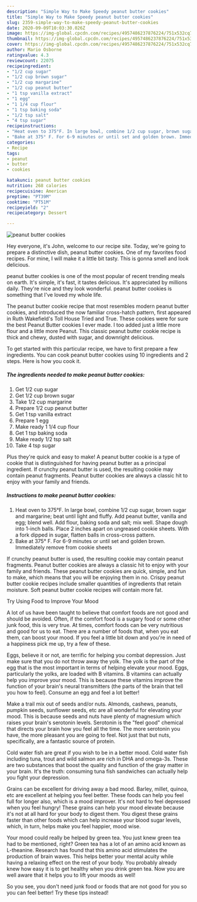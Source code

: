```yaml
---
description: "Simple Way to Make Speedy peanut butter cookies"
title: "Simple Way to Make Speedy peanut butter cookies"
slug: 2359-simple-way-to-make-speedy-peanut-butter-cookies
date: 2020-09-09T10:03:30.026Z
image: https://img-global.cpcdn.com/recipes/4957486237876224/751x532cq70/peanut-butter-cookies-recipe-main-photo.jpg
thumbnail: https://img-global.cpcdn.com/recipes/4957486237876224/751x532cq70/peanut-butter-cookies-recipe-main-photo.jpg
cover: https://img-global.cpcdn.com/recipes/4957486237876224/751x532cq70/peanut-butter-cookies-recipe-main-photo.jpg
author: Mario Osborne
ratingvalue: 4.3
reviewcount: 22075
recipeingredient:
- "1/2 cup sugar"
- "1/2 cup brown sugar"
- "1/2 cup margarine"
- "1/2 cup peanut butter"
- "1 tsp vanilla extract"
- "1 egg"
- "1 1/4 cup flour"
- "1 tsp baking soda"
- "1/2 tsp salt"
- "4 tsp sugar"
recipeinstructions:
- "Heat oven to 375°F. In large bowl, combine 1/2 cup sugar, brown sugar and margarine; beat until light and fluffy. Add peanut butter, vanilla and egg; blend well. Add flour, baking soda and salt; mix well. Shape dough into 1-inch balls. Place 2 inches apart on ungreased cookie sheets. With a fork dipped in sugar, flatten balls in cross-cross pattern."
- "Bake at 375° F. For 6-9 minutes or until set and golden brown. Immediately remove from cookie sheets"
categories:
- Recipe
tags:
- peanut
- butter
- cookies

katakunci: peanut butter cookies 
nutrition: 268 calories
recipecuisine: American
preptime: "PT39M"
cooktime: "PT51M"
recipeyield: "2"
recipecategory: Dessert

---
```



![peanut butter cookies](https://img-global.cpcdn.com/recipes/4957486237876224/751x532cq70/peanut-butter-cookies-recipe-main-photo.jpg)

Hey everyone, it's John, welcome to our recipe site. Today, we're going to prepare a distinctive dish, peanut butter cookies. One of my favorites food recipes. For mine, I will make it a little bit tasty. This is gonna smell and look delicious.

peanut butter cookies is one of the most popular of recent trending meals on earth. It's simple, it's fast, it tastes delicious. It's appreciated by millions daily. They're nice and they look wonderful. peanut butter cookies is something that I've loved my whole life.

The peanut butter cookie recipe that most resembles modern peanut butter cookies, and introduced the now familiar cross-hatch pattern, first appeared in Ruth Wakefield&#39;s Toll House Tried and True. These cookies were for sure the best Peanut Butter cookies I ever made. I too added just a little more flour and a little more Peanut. This classic peanut butter cookie recipe is thick and chewy, dusted with sugar, and downright delicious.


To get started with this particular recipe, we have to first prepare a few ingredients. You can cook peanut butter cookies using 10 ingredients and 2 steps. Here is how you cook it.

<!--inarticleads1-->

##### The ingredients needed to make peanut butter cookies:

1. Get 1/2 cup sugar
1. Get 1/2 cup brown sugar
1. Take 1/2 cup margarine
1. Prepare 1/2 cup peanut butter
1. Get 1 tsp vanilla extract
1. Prepare 1 egg
1. Make ready 1 1/4 cup flour
1. Get 1 tsp baking soda
1. Make ready 1/2 tsp salt
1. Take 4 tsp sugar


Plus they&#39;re quick and easy to make! A peanut butter cookie is a type of cookie that is distinguished for having peanut butter as a principal ingredient. If crunchy peanut butter is used, the resulting cookie may contain peanut fragments. Peanut butter cookies are always a classic hit to enjoy with your family and friends. 

<!--inarticleads2-->

##### Instructions to make peanut butter cookies:

1. Heat oven to 375°F. In large bowl, combine 1/2 cup sugar, brown sugar and margarine; beat until light and fluffy. Add peanut butter, vanilla and egg; blend well. Add flour, baking soda and salt; mix well. Shape dough into 1-inch balls. Place 2 inches apart on ungreased cookie sheets. With a fork dipped in sugar, flatten balls in cross-cross pattern.
1. Bake at 375° F. For 6-9 minutes or until set and golden brown. Immediately remove from cookie sheets


If crunchy peanut butter is used, the resulting cookie may contain peanut fragments. Peanut butter cookies are always a classic hit to enjoy with your family and friends. These peanut butter cookies are quick, simple, and fun to make, which means that you will be enjoying them in no. Crispy peanut butter cookie recipes include smaller quantities of ingredients that retain moisture. Soft peanut butter cookie recipes will contain more fat. 

Try Using Food to Improve Your Mood


A lot of us have been taught to believe that comfort foods are not good and should be avoided. Often, if the comfort food is a sugary food or some other junk food, this is very true. At times, comfort foods can be very nutritious and good for us to eat. There are a number of foods that, when you eat them, can boost your mood. If you feel a little bit down and you're in need of a happiness pick me up, try a few of these.

Eggs, believe it or not, are terrific for helping you combat depression. Just make sure that you do not throw away the yolk. The yolk is the part of the egg that is the most important in terms of helping elevate your mood. Eggs, particularly the yolks, are loaded with B vitamins. B vitamins can actually help you improve your mood. This is because these vitamins improve the function of your brain's neural transmitters (the parts of the brain that tell you how to feel). Consume an egg and feel a lot better!

Make a trail mix out of seeds and/or nuts. Almonds, cashews, peanuts, pumpkin seeds, sunflower seeds, etc are all wonderful for elevating your mood. This is because seeds and nuts have plenty of magnesium which raises your brain's serotonin levels. Serotonin is the "feel good" chemical that directs your brain how you feel all the time. The more serotonin you have, the more pleasant you are going to feel. Not just that but nuts, specifically, are a fantastic source of protein.

Cold water fish are great if you wish to be in a better mood. Cold water fish including tuna, trout and wild salmon are rich in DHA and omega-3s. These are two substances that boost the quality and function of the gray matter in your brain. It's the truth: consuming tuna fish sandwiches can actually help you fight your depression. 

Grains can be excellent for driving away a bad mood. Barley, millet, quinoa, etc are excellent at helping you feel better. These foods can help you feel full for longer also, which is a mood improver. It's not hard to feel depressed when you feel hungry! These grains can help your mood elevate because it's not at all hard for your body to digest them. You digest these grains faster than other foods which can help increase your blood sugar levels, which, in turn, helps make you feel happier, mood wise.

Your mood could really be helped by green tea. You just knew green tea had to be mentioned, right? Green tea has a lot of an amino acid known as L-theanine. Research has found that this amino acid stimulates the production of brain waves. This helps better your mental acuity while having a relaxing effect on the rest of your body. You probably already knew how easy it is to get healthy when you drink green tea. Now you are well aware that it helps you to lift your moods as well!

So you see, you don't need junk food or foods that are not good for you so you can feel better! Try  these tips  instead!

